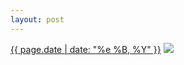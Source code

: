 ```yaml
---
layout: post
---
```


<p>
  <time><a href="/397">{{ page.date | date: "%e %B, %Y" }}</a></time>
  <a href="/397"><img src="{{ site.assets_url }}/397-484.jpg" srcset="{{ site.assets_url }}/397-968.jpg 968w, {{ site.assets_url }}/397-726.jpg 726w, {{ site.assets_url }}/397-484.jpg 484w, {{ site.assets_url }}/397-242.jpg 242w" sizes="(min-width: 700px) 50vw, calc(100vw - 2rem)" /></a>
</p>
